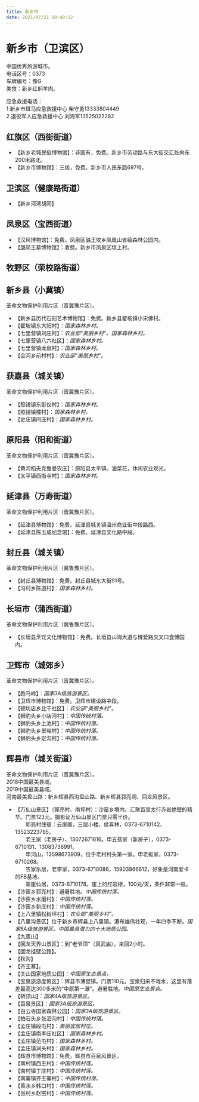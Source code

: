 ```yaml
---
title: 新乡市  
date: 2021/07/21 10:40:12  
---
```

  
# 新乡市（卫滨区）  
中国优秀旅游城市。  
电话区号：0373  
车牌编号：豫G  
美食：新乡红焖羊肉。  
  
应急救援电话：  
1.新乡市斑马应急救援中心 柴守勇13333804449  
2.退役军人应急救援中心 刘海军13525022282  
  
## 红旗区（西街街道）  
* 【新乡老城民俗博物馆】：非国有，免费。新乡市劳动路与东大街交汇处向东200米路北。  
* 【新乡市博物馆】：三级，免费。新乡市人民东路697号。  

## 卫滨区（健康路街道）  
* 【新乡河湾胡同】  

## 凤泉区（宝西街道）  
* 【汉风博物馆】：免费。凤泉区潞王坟乡凤凰山省级森林公园内。  
* 【潞简王墓博物馆】：收费。新乡市凤泉区坟上村。  

## 牧野区（荣校路街道）  

## 新乡县（小冀镇）  
革命文物保护利用片区（晋冀豫片区）。  
* 【新乡县历代石刻艺术博物馆】：免费。新乡县翟坡镇小宋佛村。  
* 【翟坡镇东大阳村】：*国家森林乡村。*  
* 【七里营镇刘庄村】：*农业部“美丽乡村”。国家森林乡村。*  
* 【七里营镇八六社区】：*国家森林乡村。*  
* 【七里营镇龙泉村】：*国家森林乡村。*  
* 【合河乡前村村】：*农业部“美丽乡村”。*  

## 获嘉县（城关镇）  
革命文物保护利用片区（晋冀豫片区）。  
* 【照镜镇东彰仪村】：*国家森林乡村。*  
* 【照镜镇楼村】：*国家森林乡村。*  
* 【史庄镇闫庄村】：*国家森林乡村。*  

## 原阳县（阳和街道）  
革命文物保护利用片区（晋冀豫片区）。  
* 【黄河稻夫克鲁曼农庄】：原阳县太平镇。油菜花，休闲农业观光。  
* 【太平镇西衙寺村】：*国家森林乡村。*  

## 延津县（万寿街道）  
革命文物保护利用片区（晋冀豫片区）。  
* 【延津县博物馆】：免费。延津县城关镇温州商业街中段路西。  
* 【延津县陈玉成纪念馆】：免费。延津县文化路中段。  

## 封丘县（城关镇）  
革命文物保护利用片区（冀鲁豫片区）。  
* 【封丘县博物馆】：免费。封丘县城东大街91号。  
* 【冯村乡陈道村】：*国家森林乡村。*  

## 长垣市（蒲西街道）  
革命文物保护利用片区（冀鲁豫片区）。  
* 【长垣县烹饪文化博物馆】：免费。长垣县山海大道与博爱路交叉口食博园内。  

## 卫辉市（城郊乡）  
革命文物保护利用片区（晋冀豫片区）。  
* 【跑马岭】：*国家3A级旅游景区。*  
* 【卫辉市博物馆】：免费。卫辉市建设路中段。  
* 【顿坊店乡比干社区】：*农业部“美丽乡村”。*  
* 【狮豹头乡小店河村】：*中国传统村落。*  
* 【狮豹头乡土池村】：*中国传统村落。*  
* 【狮豹头乡里峪村】：*中国传统村落。*  
* 【狮豹头乡定沟村】：*中国传统村落。*  

## 辉县市（城关街道）  
革命文物保护利用片区（晋冀豫片区）。  
2018中国最美县域。  
2019中国最美县域。  
河南最美盘山路：新乡辉县西沟盘山路、新乡辉县郭亮洞、回龙风景区。  
* 【万仙山景区】（郭亮村、南坪村）：沙窑乡境内。汇聚百里太行赤岩绝壁的精华。门票123元。摄影证万仙山景区门票只需半价。  
&emsp;&emsp;郭亮村住宿：云崖阁，三层小楼，侯喜林，0373-6710142、13523223795。  
&emsp;&emsp;老王家（老房子），13072671616。申五孩家（新房子），0373-6710131、13083736991。  
&emsp;&emsp;申河山，13598673909，位于老村村头第一家。申老板家，0373-6710268。  
&emsp;&emsp;农家乐居，老李家，0373-6710086，15903866612，好象是河南爱卡的FB基地。  
&emsp;&emsp;翠崖仙居，0373-6710178。崖上的红岩楼，100元/天，条件非常一般。  
* 【沙窑乡郭亮村】：避暑胜地。*中国传统村落。*  
* 【沙窑乡水磨村】：*中国传统村落。*  
* 【沙窑乡新庄村】：*中国传统村落。*  
* 【上八里镇松树坪村】：*农业部“美丽乡村”。*  
* 【八里沟景区】位于新乡市辉县上八里镇。瀑布雄伟壮观，一年四季不断。*国家5A级旅游景区。中国最具潜力的十大地质公园。*  
* 【九莲山】  
* 【回龙天界山景区】：到“老爷顶”（真武庙），来回2小时。  
* 【回龙挂壁公路】。  
* 【秋沟】  
* 【齐王寨】。  
* 【关山国家地质公园】：*中国原生态景点。*  
* 【宝泉旅游度假区】：辉县市薄壁镇。门票110元。宝泉归来不戏水，这里有落差最高达300多米的“中原第一瀑”。避暑胜地。*中国原生态景点。*  
* 【轿顶山】：*国家4A级旅游景区。*  
* 【百泉景区】：*国家3A级旅游景区。*  
* 【白云寺国家森林公园】：*国家3A级旅游景区。*  
* 【拍石头乡张泗沟村】：*中国传统村落。*  
* 【孟庄镇段屯村】：*美丽宜居村庄。*  
* 【孟庄镇南李庄社区】：*国家森林乡村。*  
* 【孟庄镇范屯村】：*国家森林乡村。*  
* 【孟庄镇涧头村】：*国家森林乡村。*  
* 【辉县市博物馆】：免费。辉县市百泉风景区。  
* 【南村镇西王村】：*中国传统村落。*  
* 【南村镇丁庄村】：*中国传统村落。*  
* 【南寨镇齐王寨村】：*中国传统村落。*  
* 【黄水乡韩口村】：*中国传统村落。*  
* 【张村乡赵窑村】：*中国传统村落。*  